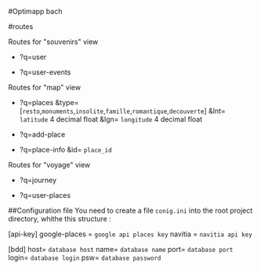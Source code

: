 #Optimapp bach


#routes

Routes for "souvenirs" view

- ?q=user

- ?q=user-events


Routes for "map" view

- ?q=places
    &type= [`resto`,`monuments`,`insolite`,`famille`,`romantique`,`decouverte`]
    &lnt= `latitude` 4 decimal float
    &lgn= `longitude` 4 decimal float

- ?q=add-place

- ?q=place-info
    &id= `place_id`


Routes for "voyage" view

- ?q=journey
    

- ?q=user-places



##Configuration file
You need to create a file `conig.ini` into the root project directory, whithe this structure :

[api-key]
google-places = `google api places key`
navitia = `navitia api key`

[bdd]
host= `database host`
name= `database name`
port= `database port`
login= `database login`
psw= `database password`